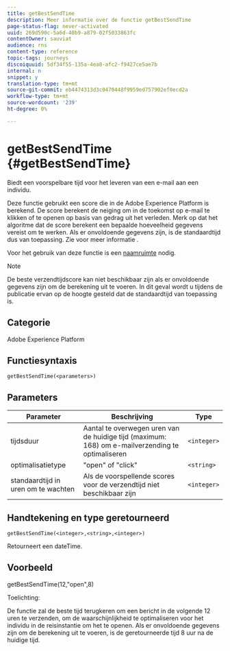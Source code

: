 ```yaml
---
title: getBestSendTime
description: Meer informatie over de functie getBestSendTime
page-status-flag: never-activated
uuid: 269d590c-5a6d-40b9-a879-02f5033863fc
contentOwner: sauviat
audience: rns
content-type: reference
topic-tags: journeys
discoiquuid: 5df34f55-135a-4ea8-afc2-f9427ce5ae7b
internal: n
snippet: y
translation-type: tm+mt
source-git-commit: eb4474313d3c0470448f9959ed757902ef0ecd2a
workflow-type: tm+mt
source-wordcount: '239'
ht-degree: 0%

---
```



# getBestSendTime {#getBestSendTime}

Biedt een voorspelbare tijd voor het leveren van een e-mail aan een individu.

Deze functie gebruikt een score die in de Adobe Experience Platform is berekend. De score berekent de neiging om in de toekomst op e-mail te klikken of te openen op basis van gedrag uit het verleden. Merk op dat het algoritme dat de score berekent een bepaalde hoeveelheid gegevens vereist om te werken. Als er onvoldoende gegevens zijn, is de standaardtijd dus van toepassing. Zie voor meer informatie [](../building-journeys/wait-activity.md).

Voor het gebruik van deze functie is een [naamruimte](../event/selecting-the-namespace.md) nodig.

>[!NOTE]
>
>De beste verzendtijdscore kan niet beschikbaar zijn als er onvoldoende gegevens zijn om de berekening uit te voeren. In dit geval wordt u tijdens de publicatie ervan op de hoogte gesteld dat de standaardtijd van toepassing is.

## Categorie

Adobe Experience Platform

## Functiesyntaxis

`getBestSendTime(<parameters>)`

## Parameters

| Parameter | Beschrijving | Type |
|--- |--- |--- |
| tijdsduur | Aantal te overwegen uren van de huidige tijd (maximum: 168) om e-mailverzending te optimaliseren | `<integer>` |
| optimalisatietype | &quot;open&quot; of &quot;click&quot; | `<string>` |
| standaardtijd in uren om te wachten | Als de voorspellende scores voor de verzendtijd niet beschikbaar zijn | `<integer>` |

## Handtekening en type geretourneerd

`getBestSendTime(<integer>,<string>,<integer>)`

Retourneert een dateTime.

## Voorbeeld

getBestSendTime(12,&quot;open&quot;,8)

Toelichting:

De functie zal de beste tijd terugkeren om een bericht in de volgende 12 uren te verzenden, om de waarschijnlijkheid te optimaliseren voor het individu in de reisinstantie om het te openen. Als er onvoldoende gegevens zijn om de berekening uit te voeren, is de geretourneerde tijd 8 uur na de huidige tijd.
